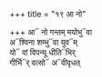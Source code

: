 +++
title = "१९ आ नो"

+++
आ᳓ नो गन्तम् मयोभु᳓वा  
अ᳓श्विना शम्भु᳓वा युव᳓म्  
यो᳓ वां विपन्यू धीति᳓भिर्  
गीर्भि᳓र् वत्सो᳓ अ᳓वीवृधत्